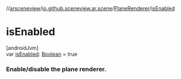 //[arsceneview](../../../index.md)/[io.github.sceneview.ar.scene](../index.md)/[PlaneRenderer](index.md)/[isEnabled](is-enabled.md)

# isEnabled

[androidJvm]\
var [isEnabled](is-enabled.md): [Boolean](https://kotlinlang.org/api/latest/jvm/stdlib/kotlin/-boolean/index.html) = true

###  Enable/disable the plane renderer.
